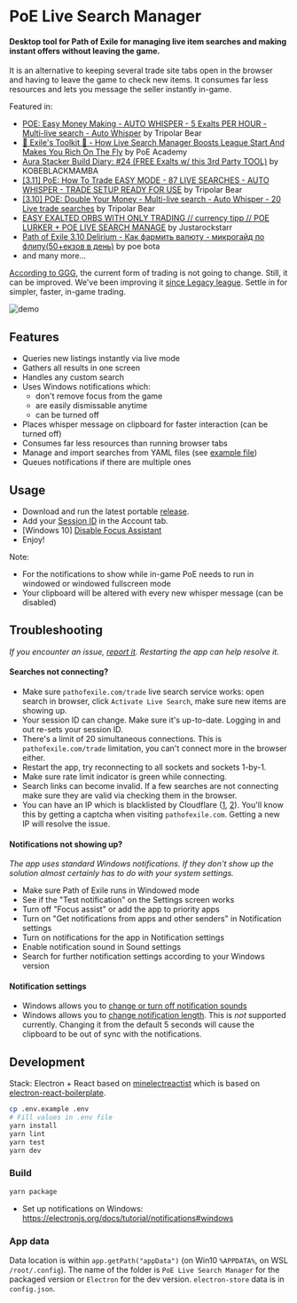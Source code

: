 # PoE Live Search Manager

#### Desktop tool for Path of Exile for managing live item searches and making instant offers without leaving the game.

It is an alternative to keeping several trade site tabs open in the browser and having to leave the game to check new items. It consumes far less resources and lets you message the seller instantly in-game.

Featured in:
- [POE: Easy Money Making - AUTO WHISPER - 5 Exalts PER HOUR - Multi-live search - Auto Whisper](https://youtu.be/dBqJ8-N5Ygs?t=1903) by Tripolar Bear
- [🔨 Exile's Toolkit 🔨 - How Live Search Manager Boosts League Start And Makes You Rich On The Fly](https://www.youtube.com/watch?v=KVgP5ZGZITc) by PoE Academy
- [Aura Stacker Build Diary: #24 (FREE Exalts w/ this 3rd Party TOOL)](https://youtu.be/DxHyKtJs-2Y?t=514) by KOBEBLACKMAMBA
- [[3.11] PoE: How To Trade EASY MODE - 87 LIVE SEARCHES - AUTO WHISPER - TRADE SETUP READY FOR USE](https://www.youtube.com/watch?v=8PDjzG5ZkcQ) by Tripolar Bear
- [[3.10] POE: Double Your Money - Multi-live search - Auto Whisper - 20 Live trade searches](https://www.youtube.com/watch?v=ArAKOWXZtU0) by Tripolar Bear
- [EASY EXALTED ORBS WITH ONLY TRADING // currency tipp // POE LURKER + POE LIVE SEARCH MANAGE](https://www.youtube.com/watch?v=O3oRpEdLTmY) by Justarockstarr
- [Path of Exile 3.10 Delirium - Как фармить валюту - микрогайд по флипу(50+екзов в день)](https://www.youtube.com/watch?v=Nw7ZDnLabkg) by poe bota
- and many more...

[According to GGG](https://www.poe-vault.com/news/2019/05/03/improvements-to-trading-in-path-of-exile-on-pc-are-they-coming), the current form of trading is not going to change. Still, it can be improved. We've been improving it [since Legacy league](/../../releases/tag/v0.1.0). Settle in for simpler, faster, in-game trading.

![demo](demo.gif)

## Features

- Queries new listings instantly via live mode
- Gathers all results in one screen
- Handles any custom search
- Uses Windows notifications which:
  - don't remove focus from the game
  - are easily dismissable anytime
  - can be turned off
- Places whisper message on clipboard for faster interaction (can be turned off)
- Consumes far less resources than running browser tabs
- Manage and import searches from YAML files (see [example file](doc/example-import-input.yml))
- Queues notifications if there are multiple ones

## Usage

- Download and run the latest portable [release](/../../releases).
- Add your [Session ID](https://github.com/Stickymaddness/Procurement/wiki/SessionID) in the Account tab.
- [Windows 10] [Disable Focus Assistant](https://www.howtogeek.com/fyi/windows-10s-next-update-will-hide-notifications-while-you-watch-videos/)
- Enjoy!

Note:
- For the notifications to show while in-game PoE needs to run in windowed or windowed fullscreen mode
- Your clipboard will be altered with every new whisper message (can be disabled)

## Troubleshooting

*If you encounter an issue, [report it](/../../issues/new/choose). Restarting the app can help resolve it.*

#### Searches not connecting?

- Make sure `pathofexile.com/trade` live search service works: open search in browser, click `Activate Live Search`, make sure new items are showing up.
- Your session ID can change. Make sure it's up-to-date. Logging in and out re-sets your session ID.
- There's a limit of 20 simultaneous connections. This is `pathofexile.com/trade` limitation, you can't connect more in the browser either.
- Restart the app, try reconnecting to all sockets and sockets 1-by-1.
- Make sure rate limit indicator is green while connecting.
- Search links can become invalid. If a few searches are not connecting make sure they are valid via checking them in the browser.
- You can have an IP which is blacklisted by Cloudflare ([1](https://www.reddit.com/r/pathofexile/comments/aw2p9j/trying_to_visit_pathofexilecom_and_i_get_this/), [2](https://www.reddit.com/r/pathofexile/comments/awscxe/anyone_issues_with_poe_website_captcha/)). You'll know this by getting a captcha when visiting `pathofexile.com`. Getting a new IP will resolve the issue.

#### Notifications not showing up?

*The app uses standard Windows notifications. If they don't show up the solution almost certainly has to do with your system settings.*

- Make sure Path of Exile runs in Windowed mode
- See if the "Test notification" on the Settings screen works
- Turn off "Focus assist" or add the app to priority apps
- Turn on "Get notifications from apps and other senders" in Notification settings
- Turn on notifications for the app in Notification settings
- Enable notification sound in Sound settings
- Search for further notification settings according to your Windows version

#### Notification settings

- Windows allows you to [change or turn off notification sounds](https://www.google.com/search?q=windows+notification+sound)
- Windows allows you to [change notification length](https://www.google.com/search?q=windows+notification+length). This is _not_ supported currently. Changing it from the default 5 seconds will cause the clipboard to be out of sync with the notifications.

## Development

Stack: Electron + React based on [minelectreactist](https://github.com/gomorizsolt/minelectreactist) which is based on [electron-react-boilerplate](https://github.com/electron-react-boilerplate/electron-react-boilerplate).

```bash
cp .env.example .env
# Fill values in .env file
yarn install
yarn lint
yarn test
yarn dev
```

### Build

```bash
yarn package
```

- Set up notifications on Windows: https://electronjs.org/docs/tutorial/notifications#windows

### App data

Data location is within `app.getPath("appData")` (on Win10 `%APPDATA%`, on WSL `/root/.config`). The name of the folder is `PoE Live Search Manager` for the packaged version or `Electron` for the dev version. `electron-store` data is in `config.json`.
